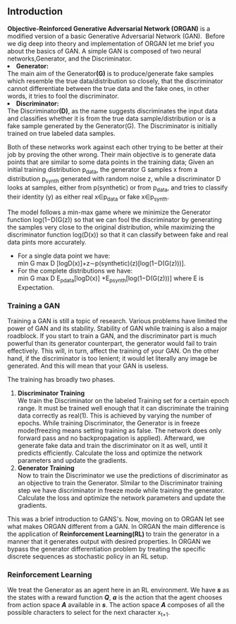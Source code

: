 
<h2>Introduction</h2>
<b>Objective-Reinforced Generative Adversarial Network (ORGAN)</b> is a modified version of a basic Generative Adversarial Network (GAN). 
Before we dig deep into theory and implementation of ORGAN let me brief you about the basics of GAN. 
A simple GAN is composed of two neural networks,Generator, and the Discriminator.

<li><b> Generator:</b></li> The main aim of the Generator<b>(G)</b> is to produce/generate fake samples which resemble the true data/distribution so closely, that the discriminator cannot differentiate between the true data and the fake ones, in other words, it tries to fool the discriminator.

<li><b>Discriminator:</b></li> The Discriminator<b>(D)</b>, as the name suggests discriminates the input data and classifies whether it is from the true data sample/distribution or is a fake sample generated by the Generator(G). The Discriminator is initially trained on true labeled data samples.

Both of these networks work against each other trying to be better at their job by proving the other wrong. Their main objective is to 
generate data points that are similar to some data points in the training data;
Given an initial  training distribution p<sub>data</sub>, the generator G samples x from a distribution p<sub>synth</sub> generated with random noise z, while a discriminator D looks at samples, either from p(synthetic) or from p<sub>data</sub>, and tries to classify their identity (y) as either real x∈p<sub>data</sub> or fake x∈p<sub>synth</sub>.

The model follows a min-max game where we minimize the Generator function log(1−D(G(z)) so that we can fool the discriminator by generating the samples very close to the original distribution, while maximizing the discriminator function log(D(x)) so that it can classify between fake and real data pints more accurately. 
<ul>
  <li>For a single data point we have: </li>
  min G max D [logD(x)]+z∼p(synthetic)(z)[log(1−D(G(z)))].
  <li>For the complete distributions we have: </li>
  min G max D E<sub>pdata</sub>[logD(x)] +E<sub>psynth</sub>[log(1−D(G(z)))] where E is Expectation.
</ul>
<h3>Training a GAN</h3>
Training a GAN is still a topic of research. Various problems have limited the power of GAN and its stability. Stability of GAN while training is also a major roadblock. If you start to train a GAN, and the discriminator part is much powerful than its generator counterpart, the generator would fail to train effectively. This will, in turn, affect the training of your GAN. On the other hand, if the discriminator is too lenient; it would let literally any image be generated. And this will mean that your GAN is useless. 

The training has broadly two phases.
<ol>
  <li><b>Discriminator Training</b></li>
  We train the Discriminator on the labeled Training set for a certain epoch range. It must be trained well enough that it can discriminate the training data correctly as real(1). This is achieved by varying the number of epochs.
  While training Discriminator, the Generator is in freeze mode(freezing means setting training as false. The network does only forward pass and no backpropagation is applied).
  Afterward, we generate fake data and train the discriminator on it as well, until it predicts efficiently.
  Calculate the loss and optimize the network parameters and update the gradients.
  <li><b>Generator Training</b></li>
  Now to train the Discriminator we use the predictions of discriminator as an objective to train the Generator.
  SImilar to the Discriminator training step we have discriminator in freeze mode while training the generator.
  Calculate the loss and optimize the network parameters and update the gradients.
</ol>

This was a brief introduction to GANS's. Now, moving on to ORGAN let see what makes ORGAN different from a GAN.
In ORGAN the main difference is the application of <b>Reinforcement Learning(RL) </b> to train the generator in a manner that it generates output with desired properties.
In ORGAN we bypass the generator differentiation problem by treating the specific discrete sequences as stochastic policy in an RL setup.
<h3>Reinforcement Learning</h3>
We treat the Generator as an agent here in an RL environment. We have <i><b>s</b></i> as the states with a reward function <i><b>Q</b></i>, <i><b>a</b></i> is the action that the agent chooses from action space <i><b>A</b></i> available in <i><b>s</b></i>. The action space <i><b>A</b></i> composes of all the possible characters to select for the next character x<sub>t+1</sub>.

